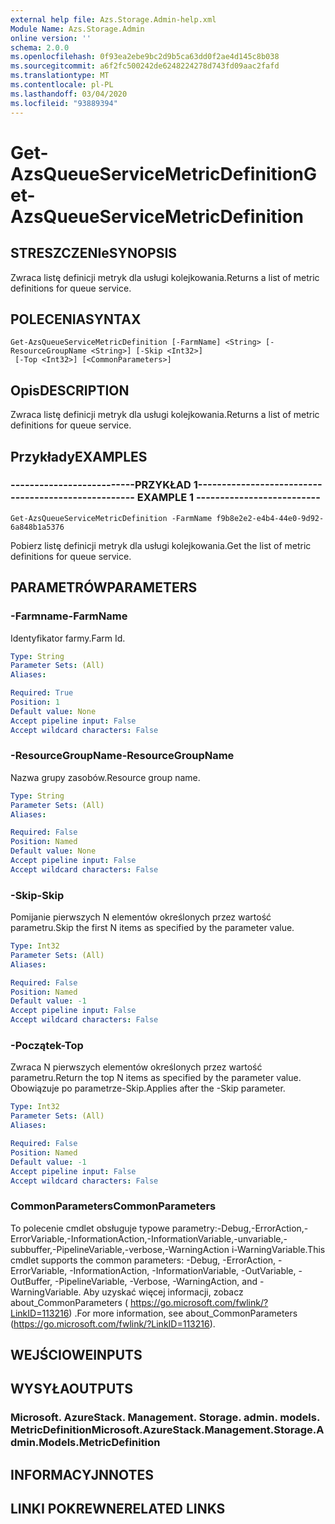 ```yaml
---
external help file: Azs.Storage.Admin-help.xml
Module Name: Azs.Storage.Admin
online version: ''
schema: 2.0.0
ms.openlocfilehash: 0f93ea2ebe9bc2d9b5ca63dd0f2ae4d145c8b038
ms.sourcegitcommit: a6f2fc500242de6248224278d743fd09aac2fafd
ms.translationtype: MT
ms.contentlocale: pl-PL
ms.lasthandoff: 03/04/2020
ms.locfileid: "93889394"
---
```

# <span data-ttu-id="33217-101">Get-AzsQueueServiceMetricDefinition</span><span class="sxs-lookup"><span data-stu-id="33217-101">Get-AzsQueueServiceMetricDefinition</span></span>

## <span data-ttu-id="33217-102">STRESZCZENIe</span><span class="sxs-lookup"><span data-stu-id="33217-102">SYNOPSIS</span></span>
<span data-ttu-id="33217-103">Zwraca listę definicji metryk dla usługi kolejkowania.</span><span class="sxs-lookup"><span data-stu-id="33217-103">Returns a list of metric definitions for queue service.</span></span>

## <span data-ttu-id="33217-104">POLECENIA</span><span class="sxs-lookup"><span data-stu-id="33217-104">SYNTAX</span></span>

```
Get-AzsQueueServiceMetricDefinition [-FarmName] <String> [-ResourceGroupName <String>] [-Skip <Int32>]
 [-Top <Int32>] [<CommonParameters>]
```

## <span data-ttu-id="33217-105">Opis</span><span class="sxs-lookup"><span data-stu-id="33217-105">DESCRIPTION</span></span>
<span data-ttu-id="33217-106">Zwraca listę definicji metryk dla usługi kolejkowania.</span><span class="sxs-lookup"><span data-stu-id="33217-106">Returns a list of metric definitions for queue service.</span></span>

## <span data-ttu-id="33217-107">Przykłady</span><span class="sxs-lookup"><span data-stu-id="33217-107">EXAMPLES</span></span>

### <span data-ttu-id="33217-108">--------------------------PRZYKŁAD 1--------------------------</span><span class="sxs-lookup"><span data-stu-id="33217-108">-------------------------- EXAMPLE 1 --------------------------</span></span>
```
Get-AzsQueueServiceMetricDefinition -FarmName f9b8e2e2-e4b4-44e0-9d92-6a848b1a5376
```

<span data-ttu-id="33217-109">Pobierz listę definicji metryk dla usługi kolejkowania.</span><span class="sxs-lookup"><span data-stu-id="33217-109">Get the list of metric definitions for queue service.</span></span>

## <span data-ttu-id="33217-110">PARAMETRÓW</span><span class="sxs-lookup"><span data-stu-id="33217-110">PARAMETERS</span></span>

### <span data-ttu-id="33217-111">-Farmname</span><span class="sxs-lookup"><span data-stu-id="33217-111">-FarmName</span></span>
<span data-ttu-id="33217-112">Identyfikator farmy.</span><span class="sxs-lookup"><span data-stu-id="33217-112">Farm Id.</span></span>

```yaml
Type: String
Parameter Sets: (All)
Aliases: 

Required: True
Position: 1
Default value: None
Accept pipeline input: False
Accept wildcard characters: False
```

### <span data-ttu-id="33217-113">-ResourceGroupName</span><span class="sxs-lookup"><span data-stu-id="33217-113">-ResourceGroupName</span></span>
<span data-ttu-id="33217-114">Nazwa grupy zasobów.</span><span class="sxs-lookup"><span data-stu-id="33217-114">Resource group name.</span></span>

```yaml
Type: String
Parameter Sets: (All)
Aliases: 

Required: False
Position: Named
Default value: None
Accept pipeline input: False
Accept wildcard characters: False
```

### <span data-ttu-id="33217-115">-Skip</span><span class="sxs-lookup"><span data-stu-id="33217-115">-Skip</span></span>
<span data-ttu-id="33217-116">Pomijanie pierwszych N elementów określonych przez wartość parametru.</span><span class="sxs-lookup"><span data-stu-id="33217-116">Skip the first N items as specified by the parameter value.</span></span>

```yaml
Type: Int32
Parameter Sets: (All)
Aliases: 

Required: False
Position: Named
Default value: -1
Accept pipeline input: False
Accept wildcard characters: False
```

### <span data-ttu-id="33217-117">-Początek</span><span class="sxs-lookup"><span data-stu-id="33217-117">-Top</span></span>
<span data-ttu-id="33217-118">Zwraca N pierwszych elementów określonych przez wartość parametru.</span><span class="sxs-lookup"><span data-stu-id="33217-118">Return the top N items as specified by the parameter value.</span></span>
<span data-ttu-id="33217-119">Obowiązuje po parametrze-Skip.</span><span class="sxs-lookup"><span data-stu-id="33217-119">Applies after the -Skip parameter.</span></span>

```yaml
Type: Int32
Parameter Sets: (All)
Aliases: 

Required: False
Position: Named
Default value: -1
Accept pipeline input: False
Accept wildcard characters: False
```

### <span data-ttu-id="33217-120">CommonParameters</span><span class="sxs-lookup"><span data-stu-id="33217-120">CommonParameters</span></span>
<span data-ttu-id="33217-121">To polecenie cmdlet obsługuje typowe parametry:-Debug,-ErrorAction,-ErrorVariable,-InformationAction,-InformationVariable,-unvariable,-subbuffer,-PipelineVariable,-verbose,-WarningAction i-WarningVariable.</span><span class="sxs-lookup"><span data-stu-id="33217-121">This cmdlet supports the common parameters: -Debug, -ErrorAction, -ErrorVariable, -InformationAction, -InformationVariable, -OutVariable, -OutBuffer, -PipelineVariable, -Verbose, -WarningAction, and -WarningVariable.</span></span> <span data-ttu-id="33217-122">Aby uzyskać więcej informacji, zobacz about_CommonParameters ( https://go.microsoft.com/fwlink/?LinkID=113216) .</span><span class="sxs-lookup"><span data-stu-id="33217-122">For more information, see about_CommonParameters (https://go.microsoft.com/fwlink/?LinkID=113216).</span></span>

## <span data-ttu-id="33217-123">WEJŚCIOWE</span><span class="sxs-lookup"><span data-stu-id="33217-123">INPUTS</span></span>

## <span data-ttu-id="33217-124">WYSYŁA</span><span class="sxs-lookup"><span data-stu-id="33217-124">OUTPUTS</span></span>

### <span data-ttu-id="33217-125">Microsoft. AzureStack. Management. Storage. admin. models. MetricDefinition</span><span class="sxs-lookup"><span data-stu-id="33217-125">Microsoft.AzureStack.Management.Storage.Admin.Models.MetricDefinition</span></span>

## <span data-ttu-id="33217-126">INFORMACYJN</span><span class="sxs-lookup"><span data-stu-id="33217-126">NOTES</span></span>

## <span data-ttu-id="33217-127">LINKI POKREWNE</span><span class="sxs-lookup"><span data-stu-id="33217-127">RELATED LINKS</span></span>

